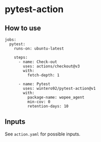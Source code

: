 # pytest-action

## How to use

```
jobs:
  pytest:
    runs-on: ubuntu-latest

    steps:
      - name: Check-out
        uses: actions/checkout@v3
        with:
          fetch-depth: 1

      - name: Pytest
        uses: wintero92/pytest-action@v1
        with:
          package-name: wopee_agent
          min-cov: 0
          retention-days: 10
```

## Inputs

See `action.yaml` for possible inputs.